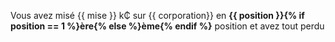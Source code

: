Vous avez misé {{ mise }} k₵ sur {{ corporation}} en **{{ position }}{% if position == 1 %}ère{% else %}ème{% endif %}** position et avez tout perdu
